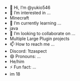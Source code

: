 - 👋 Hi, I’m @yukio546
- 👀 I’m interested in ...
- Minecraft
- 🌱 I’m currently learning ...
- java
- 💞️ I’m looking to collaborate on ...
- Multiple Large Plugin projects
- 📫 How to reach me ...
- Discord: 1tzaspect
- 😄 Pronouns: ...
- He/him
- ⚡ Fun fact: ...
- im 18

<!---
yukio546/yukio546 is a ✨ special ✨ repository because its `README.md` (this file) appears on your GitHub profile.
You can click the Preview link to take a look at your changes.
--->
